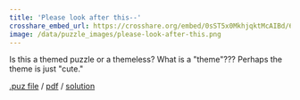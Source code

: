 ```yaml
---
title: 'Please look after this--'
crosshare_embed_url: https://crosshare.org/embed/0sST5x0MkhjqktMcAIBd/6GZEUgttSaMcNGI8CIiXptC8S1E3
image: /data/puzzle_images/please-look-after-this.png
---
```


Is this a themed puzzle or a themeless? What is a "theme"??? Perhaps the theme is just "cute."

<div class="body">
  <a href="../data/puz_files/please-look-after-this.puz" download>.puz file</a> / <a href="../data/pdfs/please-look-after-this.pdf" download>pdf</a> / <a href="../data/solutions/please-look-after-this.png" download>solution</a>
</div>
